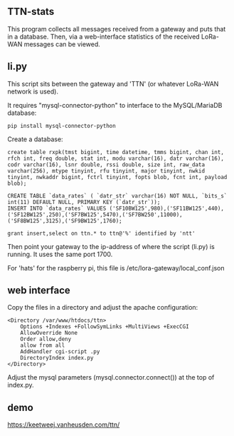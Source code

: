 TTN-stats
---------

This program collects all messages received from a gateway and puts that in a database.
Then, via a web-interface statistics of the received LoRa-WAN messages can be viewed.


li.py
-----

This script sits between the gateway and 'TTN' (or whatever LoRa-WAN network is used).

It requires "mysql-connector-python" to interface to the MySQL/MariaDB database:

    pip install mysql-connector-python

Create a database:

    create table rxpk(tmst bigint, time datetime, tmms bigint, chan int, rfch int, freq double, stat int, modu varchar(16), datr varchar(16), codr varchar(16), lsnr double, rssi double, size int, raw_data varchar(256), mtype tinyint, rfu tinyint, major tinyint, nwkid tinyint, nwkaddr bigint, fctrl tinyint, fopts blob, fcnt int, payload blob);

    CREATE TABLE `data_rates` ( `datr_str` varchar(16) NOT NULL, `bits_s` int(11) DEFAULT NULL, PRIMARY KEY (`datr_str`));
    INSERT INTO `data_rates` VALUES ('SF10BW125',980),('SF11BW125',440),('SF12BW125',250),('SF7BW125',5470),('SF7BW250',11000),('SF8BW125',3125),('SF9BW125',1760);

    grant insert,select on ttn.* to ttn@'%' identified by 'ntt'

Then point your gateway to the ip-address of where the script (li.py) is running. It uses the same port 1700.

For 'hats' for the raspberry pi, this file is /etc/lora-gateway/local_conf.json


web interface
-------------

Copy the files in a directory and adjust the apache configuration:

    <Directory /var/www/htdocs/ttn>
        Options +Indexes +FollowSymLinks +MultiViews +ExecCGI
        AllowOverride None
        Order allow,deny
        allow from all
        AddHandler cgi-script .py
        DirectoryIndex index.py
    </Directory>

Adjust the mysql parameters (mysql.connector.connect()) at the top of index.py.


demo
----

https://keetweej.vanheusden.com/ttn/
